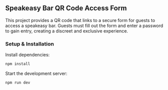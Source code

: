 ## Speakeasy Bar QR Code Access Form

This project provides a QR code that links to a secure form for guests to access a speakeasy bar. Guests must fill out the form and enter a password to gain entry, creating a discreet and exclusive experience.

### Setup & Installation
Install dependencies:
```bash
npm install
```

Start the development server:
```bash
npm run dev
```
